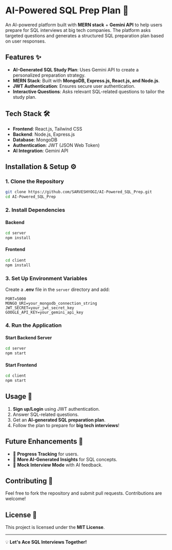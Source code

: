 # AI-Powered SQL Prep Plan 🚀

An AI-powered platform built with **MERN stack** + **Gemini API** to help users prepare for SQL interviews at big tech companies. The platform asks targeted questions and generates a structured SQL preparation plan based on user responses.

## Features ✨
- **AI-Generated SQL Study Plan**: Uses Gemini API to create a personalized preparation strategy.
- **MERN Stack**: Built with **MongoDB, Express.js, React.js, and Node.js**.
- **JWT Authentication**: Ensures secure user authentication.
- **Interactive Questions**: Asks relevant SQL-related questions to tailor the study plan.

## Tech Stack 🛠️
- **Frontend**: React.js, Tailwind CSS
- **Backend**: Node.js, Express.js
- **Database**: MongoDB
- **Authentication**: JWT (JSON Web Token)
- **AI Integration**: Gemini API

## Installation & Setup ⚙️

### 1. Clone the Repository
```sh
git clone https://github.com/SARVESHYOGI/AI-Powered_SQL_Prep.git
cd AI-Powered_SQL_Prep
```

### 2. Install Dependencies
#### Backend
```sh
cd server
npm install
```
#### Frontend
```sh
cd client
npm install
```

### 3. Set Up Environment Variables
Create a **.env** file in the `server` directory and add:
```env
PORT=5000
MONGO_URI=your_mongodb_connection_string
JWT_SECRET=your_jwt_secret_key
GOOGLE_API_KEY=your_gemini_api_key
```

### 4. Run the Application
#### Start Backend Server
```sh
cd server
npm start
```
#### Start Frontend
```sh
cd client
npm start
```

## Usage 🚀
1. **Sign up/Login** using JWT authentication.
2. Answer SQL-related questions.
3. Get an **AI-generated SQL preparation plan**.
4. Follow the plan to prepare for **big tech interviews**!

## Future Enhancements 🚀
- 📌 **Progress Tracking** for users.
- 📌 **More AI-Generated Insights** for SQL concepts.
- 📌 **Mock Interview Mode** with AI feedback.

## Contributing 🤝
Feel free to fork the repository and submit pull requests. Contributions are welcome!

## License 📝
This project is licensed under the **MIT License**.

---

💡 **Let's Ace SQL Interviews Together!**
